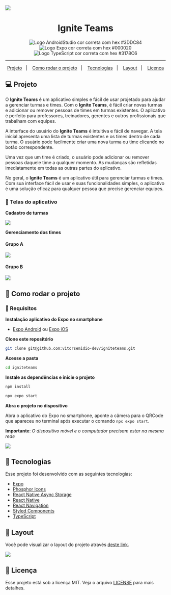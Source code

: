 <img src="https://github.com/EwerllonCBN/igniteteams/assets/73199791/78fbfc52-5e70-49b0-b942-31d91ffc8e7b" />

<h1 align="center">
   Ignite Teams
</h1>

<p align="center">
<img src="https://img.shields.io/static/v1?logo=AndroidStudio&logoColor=3DDC84&label=AndroidStudio&message=Android Studio&color=3DDC84" alt="Logo AndroidStudio cor correta com hex #3DDC84" />

<img src="https://img.shields.io/static/v1?logo=Expo&logoColor=000020&label=Expo&message=Expo&color=000020" alt="Logo Expo cor correta com hex #000020" />

<img src="https://img.shields.io/static/v1?logo=TypeScript&logoColor=3178C6&label=TypeScript&message=TypeScript&color=3178C6" alt="Logo TypeScript cor correta com hex #3178C6" />
</p>

---

<p align="center">
  <a href="#-projeto">Projeto</a>&nbsp;&nbsp;&nbsp;|&nbsp;&nbsp;&nbsp;
  <a href="#-como-rodar-o-projeto">Como rodar o projeto</a>&nbsp;&nbsp;&nbsp;|&nbsp;&nbsp;&nbsp;
  <a href="#-tecnologias">Tecnologias</a>&nbsp;&nbsp;&nbsp;|&nbsp;&nbsp;&nbsp;
  <a href="#-layout">Layout</a>&nbsp;&nbsp;&nbsp;|&nbsp;&nbsp;&nbsp;
  <a href="#-licença">Licença</a>
</p>

## 💻 Projeto

O **Ignite Teams** é um aplicativo simples e fácil de usar projetado para ajudar a gerenciar turmas e times. Com o **Ignite Teams**, é fácil criar novas turmas e adicionar ou remover pessoas de times em turmas existentes. O aplicativo é perfeito para professores, treinadores, gerentes e outros profissionais que trabalham com equipes.

A interface do usuário do **Ignite Teams** é intuitiva e fácil de navegar. A tela inicial apresenta uma lista de turmas existentes e os times dentro de cada turma. O usuário pode facilmente criar uma nova turma ou time clicando no botão correspondente.

Uma vez que um time é criado, o usuário pode adicionar ou remover pessoas daquele time a qualquer momento. As mudanças são refletidas imediatamente em todas as outras partes do aplicativo.

No geral, o **Ignite Teams** é um aplicativo útil para gerenciar turmas e times. Com sua interface fácil de usar e suas funcionalidades simples, o aplicativo é uma solução eficaz para qualquer pessoa que precise gerenciar equipes.

### 📱 Telas do aplicativo

**Cadastro de turmas**

<img src="https://github.com/EwerllonCBN/igniteteams/assets/73199791/c63306d5-f1b6-4dbf-b72f-f056440713b1" />

**Gerenciamento dos times**

#### Grupo A

<img src="https://github.com/EwerllonCBN/igniteteams/assets/73199791/aa6584ef-720f-45ea-98fa-2bcc2bf28bba" />

#### Grupo B

<img src="https://github.com/EwerllonCBN/igniteteams/assets/73199791/472ee5e6-162e-4fff-b102-c9a2eba94537" />

## 🧭 Como rodar o projeto

### 🚨 Requisitos

**Instalação aplicativo do Expo no smartphone**

- [Expo Android](https://play.google.com/store/apps/details?id=host.exp.exponent&hl=pt_BR&gl=US) ou [Expo iOS](https://apps.apple.com/us/app/expo-go/id982107779)

**Clone este repositório**

```bash
git clone git@github.com:vitorsemidio-dev/igniteteams.git
```

**Acesse a pasta**

```bash
cd igniteteams
```

**Instale as dependências e inicie o projeto**

```bash
npm install
```

```bash
npx expo start
```

**Abra o projeto no dispositivo**

Abra o aplicativo do Expo no smartphone, aponte a câmera para o QRCode que apareceu no terminal após executar o comando `npx expo start`.

**Importante**: _O dispositivo móvel e o computador precisam estar na mesma rede_

<img src="https://github.com/EwerllonCBN/igniteteams/assets/73199791/8f3e007f-9502-4523-9f00-fcc226d7bf9a"/>

## 🚀 Tecnologias

Esse projeto foi desenvolvido com as seguintes tecnologias:

- [Expo](https://expo.dev/)
- [Phosphor Icons](https://phosphoricons.com/)
- [React Native Async Storage](https://www.npmjs.com/package/@react-native-async-storage/async-storage)
- [React Native](https://reactnative.dev/)
- [React Navigation](https://reactnavigation.org/)
- [Styled Components](https://styled-components.com/)
- [TypeScript](https://www.typescriptlang.org/pt/)

## 🔖 Layout

Você pode visualizar o layout do projeto através [deste link](https://www.figma.com/community/file/1151864427495057381).

<a href="https://www.figma.com/community/file/1151864427495057381">
  <img src=".github/ignite-teams-figma.png" />
</a>

## 📝 Licença

Esse projeto está sob a licença MIT. Veja o arquivo [LICENSE](LICENSE) para mais detalhes.

